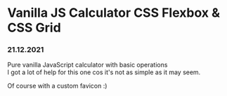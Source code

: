 # Vanilla JS Calculator CSS Flexbox & CSS Grid
### 21.12.2021

Pure vanilla JavaScript calculator with basic operations <br>
I got a lot of help for this one cos it's not as simple as it may seem.

Of course with a custom favicon :) 
